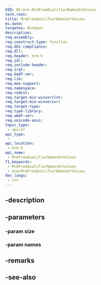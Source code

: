 ```yaml
---
UID: NF:mrm.MrmFreeQualifierNamesOrValues
tech.root: 
title: MrmFreeQualifierNamesOrValues
ms.date: 
targetos: Windows
description: 
req.assembly: 
req.construct-type: function
req.ddi-compliance: 
req.dll: 
req.header: mrm.h
req.idl: 
req.include-header: 
req.irql: 
req.kmdf-ver: 
req.lib: 
req.max-support: 
req.namespace: 
req.redist: 
req.target-min-winverclnt: 
req.target-min-winversvr: 
req.target-type: 
req.type-library: 
req.umdf-ver: 
req.unicode-ansi: 
topic_type:
 - apiref
api_type:
 - 
api_location:
 - mrm.h
api_name:
 - MrmFreeQualifierNamesOrValues
f1_keywords:
 - MrmFreeQualifierNamesOrValues
 - mrm/MrmFreeQualifierNamesOrValues
dev_langs:
 - c++
---
```


## -description

## -parameters

### -param size

### -param names

## -remarks

## -see-also

